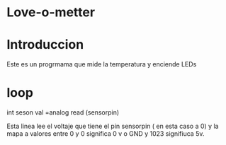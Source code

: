 # Love-o-metter 

# Introduccion 

Este es un progrmama que mide la temperatura y enciende LEDs

# loop 

int seson val =analog read (sensorpin) 

Esta linea lee el voltaje que tiene el pin sensorpin ( en esta caso a 0) y la mapa a valores entre 0 y                                                               0 significa  0 v o GND y 1023 signifiuca 5v.
